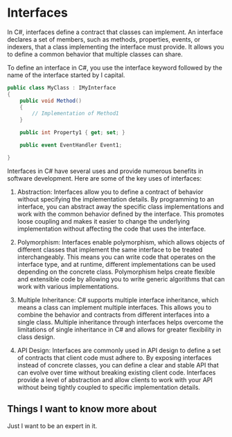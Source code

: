# Interfaces

In C#, interfaces define a contract that classes can implement. An interface declares a set of members, such as methods, properties, events, or indexers, that a class implementing the interface must provide. It allows you to define a common behavior that multiple classes can share.

To define an interface in C#, you use the interface keyword followed by the name of the interface started by I capital.


```C#
public class MyClass : IMyInterface
{
    public void Method()
    {
        // Implementation of Method1
    }

    public int Property1 { get; set; }

    public event EventHandler Event1;

}
```


Interfaces in C# have several uses and provide numerous benefits in software development. Here are some of the key uses of interfaces:

1. Abstraction: Interfaces allow you to define a contract of behavior without specifying the implementation details. By programming to an interface, you can abstract away the specific class implementations and work with the common behavior defined by the interface. This promotes loose coupling and makes it easier to change the underlying implementation without affecting the code that uses the interface.

2. Polymorphism: Interfaces enable polymorphism, which allows objects of different classes that implement the same interface to be treated interchangeably. This means you can write code that operates on the interface type, and at runtime, different implementations can be used depending on the concrete class. Polymorphism helps create flexible and extensible code by allowing you to write generic algorithms that can work with various implementations.

3. Multiple Inheritance: C# supports multiple interface inheritance, which means a class can implement multiple interfaces. This allows you to combine the behavior and contracts from different interfaces into a single class. Multiple inheritance through interfaces helps overcome the limitations of single inheritance in C# and allows for greater flexibility in class design.

4. API Design: Interfaces are commonly used in API design to define a set of contracts that client code must adhere to. By exposing interfaces instead of concrete classes, you can define a clear and stable API that can evolve over time without breaking existing client code. Interfaces provide a level of abstraction and allow clients to work with your API without being tightly coupled to specific implementation details.


 ##  Things I want to know more about

 Just I want to be an expert in it.